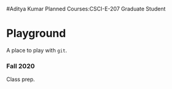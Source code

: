 #Aditya Kumar Planned Courses:CSCI-E-207 Graduate Student

# Playground
A place to play with `git`.

### Fall 2020
Class prep.


